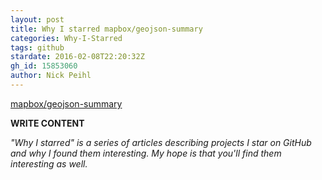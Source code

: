 ```yaml
---
layout: post
title: Why I starred mapbox/geojson-summary
categories: Why-I-Starred
tags: github
stardate: 2016-02-08T22:20:32Z
gh_id: 15853060
author: Nick Peihl
---
```


[mapbox/geojson-summary](star.repo.html_url)

**WRITE CONTENT**

*"Why I starred" is a series of articles describing projects I star on GitHub and why I found them interesting. My hope is that you'll find them interesting as well.*

